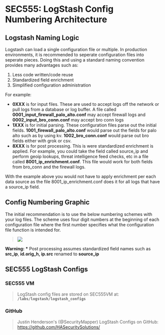 SEC555: LogStash Config Numbering Architecture
======

Logstash Naming Logic
------
Logstash can load a single configuration file or multiple. In production environments, it is recommended to seperate configuration files into seperate pieces. Doing this and using a standard naming convention provides many advantages such as:

1. Less code written/code reuse
2. Standardized field enrichment
3. Simplified configuration administration

For example:

- **0XXX** is for input files. These are used to accept logs off the network or pull logs from a database or log buffer. A file called **0001_input_firewall_palo_alto.conf** may accept firewall logs and **0002_input_bro_conn.conf** may accept bro conn logs
- **1XXX** is for initial parsing. These configuration files parse out the initial fields. **1001_firewall_palo_alto.conf** would parse out the fields for palo alto such as by using kv. **1002_bro_conn.conf** would parse out bro fields either with grok or csv.
- **8XXX** is for post processing. This is were standardized enrichment is applied. For example, you could take the field called source_ip and perform geoip lookups, threat intelligence feed checks, etc in a file called **8001_ip_enrichment.conf**. This file would work for both fields from bro_conn and the firewall logs.

With the example above you would not have to apply enrichment per each data source as the file 8001_ip_enrichment.conf does it for all logs that have a source_ip field.

Config Numbering Graphic
------
The initial recommendation is to use the below numbering schemes with your log files. The scheme uses four digit numbers at the beginning of each configuration file where the first number specifies what the configuration file function is intended for.

>   ![](./media/image1.png)



**Warning:** **\*** Post processing assumes standardized field names such as **src\_ip**, **id.orig\_h, ip.src** renamed to **source\_ip**

SEC555 LogStash Configs
------

### **SEC555 VM**
> LogStash config files are stored on SEC555VM at: **`/labs/logstash/logstash_configs`**

### **GitHub**
> Justin Henderson's (@SecurityMapper) LogStash Configs on GitHub:
> <https://github.com/HASecuritySolutions/>
